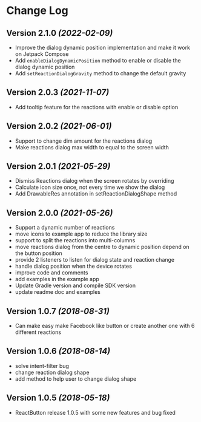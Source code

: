 Change Log
==========

Version 2.1.0 *(2022-02-09)*
-----------------------------

* Improve the dialog dynamic position implementation and make it work on Jetpack Compose
* Add `enableDialogDynamicPosition` method to enable or disable the dialog dynamic position
* Add `setReactionDialogGravity` method to change the default gravity

Version 2.0.3 *(2021-11-07)*
-----------------------------

* Add tooltip feature for the reactions with enable or disable option

Version 2.0.2 *(2021-06-01)*
-----------------------------

* Support to change dim amount for the reactions dialog
* Make reactions dialog max width to equal to the screen width

Version 2.0.1 *(2021-05-29)*
-----------------------------

* Dismiss Reactions dialog when the screen rotates by overriding
* Calculate icon size once, not every time we show the dialog
* Add DrawableRes annotation in setReactionDialogShape method

Version 2.0.0 *(2021-05-26)*
-----------------------------

* Support a dynamic number of reactions
* move icons to example app to reduce the library size
* support to split the reactions into multi-columns
* move reactions dialog from the centre to dynamic position depend on the button position
* provide 2 listeners to listen for dialog state and reaction change
* handle dialog position when the device rotates
* improve code and comments
* add examples in the example app
* Update Gradle version and compile SDK version
* update readme doc and examples

Version 1.0.7 *(2018-08-31)*
-----------------------------

* Can make easy make Facebook like button or create another one with 6 different reactions

Version 1.0.6 *(2018-08-14)*
-----------------------------

* solve intent-filter bug
* change reaction dialog shape
* add method to help user to change dialog shape

Version 1.0.5 *(2018-05-18)*
-----------------------------

* ReactButton release 1.0.5 with some new features and bug fixed